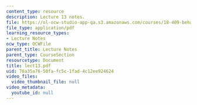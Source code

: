 ```yaml
---
content_type: resource
description: Lecture 13 notes.
file: https://ol-ocw-studio-app-qa.s3.amazonaws.com/courses/18-409-behavior-of-algorithms-spring-2002/76a35a7650fafc5c1fad4c12ee924624_lect13.pdf
file_type: application/pdf
learning_resource_types:
- Lecture Notes
ocw_type: OCWFile
parent_title: Lecture Notes
parent_type: CourseSection
resourcetype: Document
title: lect13.pdf
uid: 76a35a76-50fa-fc5c-1fad-4c12ee924624
video_files:
  video_thumbnail_file: null
video_metadata:
  youtube_id: null
---
```


